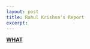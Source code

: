 ```yaml
---
layout: post
title: Rahul Krishna's Report
excerpt: 
---
```


**[WHAT](https://github.com/ai-se/Transfer-Learning/blob/master/Reports/Report-2015-03-05.md)**

